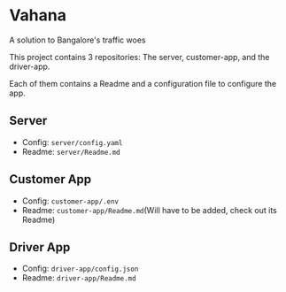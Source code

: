# Vahana

A solution to Bangalore's traffic woes

This project contains 3 repositories: The server, customer-app, and the driver-app.

Each of them contains a Readme and a configuration file to configure the app.

## Server
* Config: `server/config.yaml`
* Readme: `server/Readme.md`

## Customer App
* Config: `customer-app/.env`
* Readme: `customer-app/Readme.md`(Will have to be added, check out its Readme)

## Driver App
* Config: `driver-app/config.json`
* Readme: `driver-app/Readme.md`
